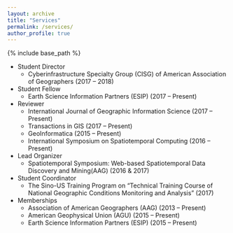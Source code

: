 ```yaml
---
layout: archive
title: "Services"
permalink: /services/
author_profile: true
---
```


{% include base_path %}

* Student Director 
  * Cyberinfrastructure Specialty Group (CISG) of American Association of Geographers (2017 – 2018)
* Student Fellow 
  * Earth Science Information Partners (ESIP) (2017 – Present)
* Reviewer 
  * International Journal of Geographic Information Science (2017 – Present)
  * Transactions in GIS (2017 – Present)
  * GeoInformatica (2015 – Present)
  * International Symposium on Spatiotemporal Computing (2016 – Present)
* Lead Organizer
  * Spatiotemporal Symposium: Web-based Spatiotemporal Data Discovery and Mining(AAG) (2016 & 2017)
* Student Coordinator
  * The Sino-US Training Program on “Technical Training Course of National Geographic Conditions Monitoring and Analysis” (2017)
* Memberships
  * Association of American Geographers (AAG) (2013 – Present)
  * American Geophysical Union (AGU) (2015 – Present)
  * Earth Science Information Partners (ESIP) (2015 – Present)







